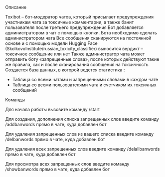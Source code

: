 Описание

Toxibot – бот-модератор чатов, который присылает предупреждения участникам чата за токсичные комментарии, а также банит пользователя после третьего предупреждения
Бот добавляется администратором в чат с помощью кнопки. Бота необходимо сделать администратором чата
Все сообщения сканируются на постоянной основе и с помощью модели Hugging Face (SkolkovoInstitute/russian_toxicity_classifier) выносится вердикт – токсичное сообщение или нет
Также администратор чата может отправить боту «запрещенные слова», после которых действуют такие же правила, как и после сканирования сообщения на токсичность
Создается база данных, в которой ведется статистика :
 - Таблица со всеми чатами и запрещенными словами в каждом чате
 - Таблица со всеми пользователями чата и счетчиком их токсичных сообщений

Команды

Для начала работы вызовите команду /start

Для создания, дополнения списка запрещенных слов введите команду /addbanwords прямо в чате, куда добавлен бот

Для удаления запрещенных слов из вашего списка введите команду /delbanwords прямо в чате, куда добавлен бот

Для удаления всех запрещенных слов введите команду /delallbanwords прямо в чате, куда добавлен бот

Для просмотра всех запрещенных слов введите команду /showbanwords прямо в чате, куда добавлен бот
